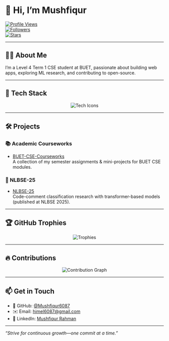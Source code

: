 # 👋 Hi, I’m Mushfiqur

[![Profile Views](https://visitor-badge.laobi.icu/badge?page_id=Mushfiqur6087.Mushfiqur6087)](https://github.com/Mushfiqur6087)  
[![Followers](https://img.shields.io/github/followers/Mushfiqur6087?label=Follow&style=social)](https://github.com/Mushfiqur6087?tab=followers)  
[![Stars](https://img.shields.io/github/stars/Mushfiqur6087?label=Stars&style=social)](https://github.com/Mushfiqur6087?tab=stars)  

---

## 👨‍💻 About Me
I’m a Level 4 Term 1 CSE student at BUET, passionate about building web apps, exploring ML research, and contributing to open-source.

---

## 🧰 Tech Stack

<p align="center">
  <img src="https://skillicons.dev/icons?i=python,js,ts,react,fastapi,nodejs,express,docker,git,github,linux,pytorch,tensorflow,scikitlearn,mongodb" alt="Tech Icons" />
</p>

---

## 🛠️ Projects

### 📚 Academic Courseworks
- [BUET-CSE-Courseworks](https://github.com/Mushfiqur6087/BUET-CSE-Courseworks)  
  A collection of my semester assignments & mini-projects for BUET CSE modules.

### 📝 NLBSE-25
- [NLBSE-25](https://github.com/Mushfiqur6087/NLBSE-25)  
  Code-comment classification research with transformer-based models (published at NLBSE 2025).
---

## 🏆 GitHub Trophies

<p align="center">
  <img src="https://github-profile-trophy.vercel.app/?username=Mushfiqur6087&theme=radical&row=1&column=5&margin-w=15&margin-h=15" alt="Trophies" />
</p>

---

## 🔥 Contributions

<p align="center">
  <img src="https://ghchart.rshah.org/Mushfiqur6087" alt="Contribution Graph" />
</p>

---

## 📫 Get in Touch
- 🐙 GitHub: [@Mushfiqur6087](https://github.com/Mushfiqur6087)  
- ✉️ Email: [himel6087@gmail.com](mailto:himel6087@gmail.com)  
- 🔗 LinkedIn: [Mushfiqur Rahman](https://www.linkedin.com/in/mushfiqur-rahman-aab99417a/)  

---

*“Strive for continuous growth—one commit at a time.”*  
